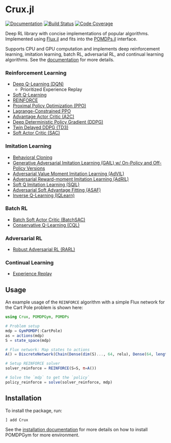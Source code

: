 # Crux.jl

[![Documentation](https://img.shields.io/badge/docs-latest-blue.svg)](https://sisl.github.io/Crux.jl/dev/)
[![Build Status](https://github.com/sisl/Crux.jl/actions/workflows/CI.yml/badge.svg)](https://github.com/sisl/Crux.jl/actions/workflows/CI.yml)
[![Code Coverage](https://codecov.io/gh/sisl/Crux.jl/branch/master/graph/badge.svg)](https://codecov.io/gh/sisl/Crux.jl)

Deep RL library with concise implementations of popular algorithms. Implemented using [Flux.jl](https://github.com/FluxML/Flux.jl) and fits into the [POMDPs.jl](https://github.com/JuliaPOMDP/POMDPs.jl) interface.

Supports CPU and GPU computation and implements deep reinforcement learning, imitation learning, batch RL, adversarial RL, and continual learning algorithms. See the [documentation]() for more details.

### Reinforcement Learning
* [Deep Q-Learning (DQN)](https://github.com/sisl/Crux.jl/blob/master/src/model_free/rl/dqn.jl)
  * Prioritized Experience Replay
* [Soft Q-Learning](https://github.com/sisl/Crux.jl/blob/master/src/model_free/rl/softq.jl)
* [REINFORCE](https://github.com/sisl/Crux.jl/blob/master/src/model_free/rl/reinforce.jl)
* [Proximal Policy Optimization (PPO)](https://github.com/sisl/Crux.jl/blob/master/src/model_free/rl/ppo.jl)
* [Lagrange-Constrained PPO](https://github.com/sisl/Crux.jl/blob/master/src/model_free/rl/ppo.jl)
* [Advantage Actor Critic (A2C)](https://github.com/sisl/Crux.jl/blob/master/src/model_free/rl/a2c.jl)
* [Deep Deterministic Policy Gradient (DDPG)](https://github.com/sisl/Crux.jl/blob/master/src/model_free/rl/ddpg.jl)
* [Twin Delayed DDPG (TD3)](https://github.com/sisl/Crux.jl/blob/master/src/model_free/rl/td3.jl)
* [Soft Actor Critic (SAC)](https://github.com/sisl/Crux.jl/blob/master/src/model_free/rl/sac.jl)

### Imitation Learning
* [Behavioral Cloning](https://github.com/sisl/Crux.jl/blob/master/src/model_free/il/bc.jl)
* [Generative Adversarial Imitation Learning (GAIL) w/ On-Policy and Off-Policy Versions](https://github.com/sisl/Crux.jl/blob/master/src/model_free/il/gail.jl)
* [Adversarial Value Moment Imitation Learning (AdVIL)](https://github.com/sisl/Crux.jl/blob/master/src/model_free/il/AdVIL.jl)
* [Adversarial Reward-moment Imitation Learning (AdRIL)](https://github.com/sisl/Crux.jl/blob/master/src/model_free/il/AdRIL.jl)
* [Soft Q Imitation Learning (SQIL)](https://github.com/sisl/Crux.jl/blob/master/src/model_free/il/sqil.jl)
* [Adversarial Soft Advantage Fitting (ASAF)](https://github.com/sisl/Crux.jl/blob/master/src/model_free/il/asaf.jl)
* [Inverse Q-Learning (IQLearn)](https://github.com/sisl/Crux.jl/blob/master/src/model_free/il/iqlearn.jl)

### Batch RL
* [Batch Soft Actor Critic (BatchSAC)](https://github.com/sisl/Crux.jl/blob/master/src/model_free/batch/sac.jl)
* [Conservative Q-Learning (CQL)](https://github.com/sisl/Crux.jl/blob/master/src/model_free/batch/cql.jl)

### Adversarial RL
* [Robust Adversarial RL (RARL)](https://github.com/sisl/Crux.jl/blob/master/src/model_free/adversarial/rarl.jl)

### Continual Learning
* [Experience Replay](https://github.com/sisl/Crux.jl/blob/master/src/model_free/cl/experience_replay.jl)


## Usage

An example usage of the `REINFORCE` algorithm with a simple Flux network for the Cart Pole problem is shown here:

```julia
using Crux, POMDPGym, POMDPs

# Problem setup
mdp = GymPOMDP(:CartPole)
as = actions(mdp)
S = state_space(mdp)

# Flux network: Map states to actions
A() = DiscreteNetwork(Chain(Dense(dim(S)..., 64, relu), Dense(64, length(as))), as)

# Setup REINFORCE solver
solver_reinforce = REINFORCE(S=S, π=A())

# Solve the `mdp` to get the `policy`
policy_reinforce = solve(solver_reinforce, mdp)
```


## Installation

To install the package, run:
```
] add Crux
```

See the [installation documentation]() for more details on how to install POMDPGym for more environment.
